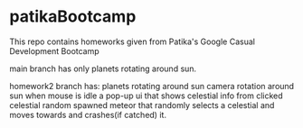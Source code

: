 # patikaBootcamp
 
 This repo contains homeworks given from Patika's Google Casual Development Bootcamp
 
 main branch has only planets rotating around sun.
 
 homework2 branch has:
 planets rotating around sun
 camera rotation around sun when mouse is idle
 a pop-up ui that shows celestial info from clicked celestial
 random spawned meteor that randomly selects a celestial and moves towards and crashes(if catched) it.
 
 
 
